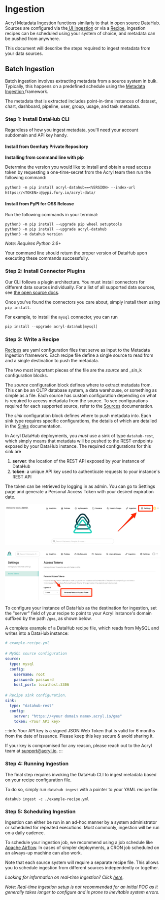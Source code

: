 # Ingestion

Acryl Metadata Ingestion functions similarly to that in open source DataHub. Sources are configured via the[ UI Ingestion](docs/ui-ingestion.md) or via a [Recipe](metadata-ingestion/README.md#recipes), ingestion recipes can be scheduled using your system of choice, and metadata can be pushed from anywhere.

This document will describe the steps required to ingest metadata from your data sources.

## Batch Ingestion

Batch ingestion involves extracting metadata from a source system in bulk. Typically, this happens on a predefined schedule using the [Metadata Ingestion ](metadata-ingestion/README.md#install-from-pypi)framework.

The metadata that is extracted includes point-in-time instances of dataset, chart, dashboard, pipeline, user, group, usage, and task metadata.

### Step 1: Install DataHub CLI

Regardless of how you ingest metadata, you'll need your account subdomain and API key handy.

#### **Install from Gemfury Private Repository**

**Installing from command line with pip**

Determine the version you would like to install and obtain a read access token by requesting a one-time-secret from the Acryl team then run the following command:

`python3 -m pip install acryl-datahub==<VERSION> --index-url https://<TOKEN>:@pypi.fury.io/acryl-data/`

#### Install from PyPI for OSS Release

Run the following commands in your terminal:

```
python3 -m pip install --upgrade pip wheel setuptools
python3 -m pip install --upgrade acryl-datahub
python3 -m datahub version
```

_Note: Requires Python 3.6+_

Your command line should return the proper version of DataHub upon executing these commands successfully.

### Step 2: Install Connector Plugins

Our CLI follows a plugin architecture. You must install connectors for different data sources individually. For a list of all supported data sources, see [the open source docs](metadata-ingestion/README.md#installing-plugins).

Once you've found the connectors you care about, simply install them using `pip install`.

For example, to install the `mysql` connector, you can run

```python
pip install --upgrade acryl-datahub[mysql]
```

### Step 3: Write a Recipe

[Recipes](metadata-ingestion/README.md#recipes) are yaml configuration files that serve as input to the Metadata Ingestion framework. Each recipe file define a single source to read from and a single destination to push the metadata.

The two most important pieces of the file are the _source_ and \_sin_k configuration blocks.

The _source_ configuration block defines where to extract metadata from. This can be an OLTP database system, a data warehouse, or something as simple as a file. Each source has custom configuration depending on what is required to access metadata from the source. To see configurations required for each supported source, refer to the [Sources](metadata-ingestion/README.md#sources) documentation. 

The _sink_ configuration block defines where to push metadata into. Each sink type requires specific configurations, the details of which are detailed in the [Sinks](metadata-ingestion/README.md#sinks) documentation.

In Acryl DataHub deployments, you _must_ use a sink of type `datahub-rest`, which simply means that metadata will be pushed to the REST endpoints exposed by your DataHub instance. The required configurations for this sink are

1. **server**: the location of the REST API exposed by your instance of DataHub
2. **token**: a unique API key used to authenticate requests to your instance's REST API

The token can be retrieved by logging in as admin. You can go to Settings page and generate a Personal Access Token with your desired expiration date.

![](../imgs/saas/home-(1).png)

![](../imgs/saas/settings.png)

To configure your instance of DataHub as the destination for ingestion, set the "server" field of your recipe to point to your Acryl instance's domain suffixed by the path `/gms`, as shown below.

A complete example of a DataHub recipe file, which reads from MySQL and writes into a DataHub instance:

```yaml
# example-recipe.yml

# MySQL source configuration
source:
  type: mysql
  config:
    username: root
    password: password
    host_port: localhost:3306

# Recipe sink configuration.
sink:
  type: "datahub-rest"
  config:
    server: "https://<your domain name>.acryl.io/gms"
    token: <Your API key>
```

:::info
Your API key is a signed JSON Web Token that is valid for 6 months from the date of issuance. Please keep this key secure & avoid sharing it.

If your key is compromised for any reason, please reach out to the Acryl team at support@acryl.io.
:::

### Step 4: Running Ingestion

The final step requires invoking the DataHub CLI to ingest metadata based on your recipe configuration file.

To do so, simply run `datahub ingest` with a pointer to your YAML recipe file:

```
datahub ingest -c ./example-recipe.yml
```

### Step 5: Scheduling Ingestion

Ingestion can either be run in an ad-hoc manner by a system administrator or scheduled for repeated executions. Most commonly, ingestion will be run on a daily cadence.

To schedule your ingestion job, we recommend using a job schedule like [Apache Airflow](https://airflow.apache.org/). In cases of simpler deployments, a CRON job scheduled on an always-up machine can also work.

Note that each source system will require a separate recipe file. This allows you to schedule ingestion from different sources independently or together.

_Looking for information on real-time ingestion? Click_ [_here_](docs/managed-datahub/metadata-ingestion-with-acryl/advanced-ingestion.md#real-time-ingestion)_._

_Note: Real-time ingestion setup is not recommended for an initial POC as it generally takes longer to configure and is prone to inevitable system errors._
